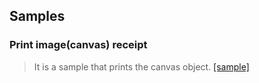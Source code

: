 ## Samples


### Print image(canvas) receipt

> It is a sample that prints the canvas object. [[sample]](https://pcm500.github.io/pcm500w/index.html)
